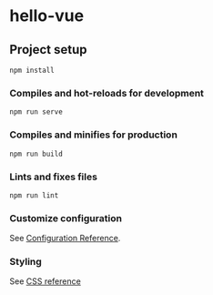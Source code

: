 # hello-vue

## Project setup
```
npm install
```

### Compiles and hot-reloads for development
```
npm run serve
```

### Compiles and minifies for production
```
npm run build
```

### Lints and fixes files
```
npm run lint
```

### Customize configuration
See [Configuration Reference](https://cli.vuejs.org/config/).

### Styling
See [CSS reference](https://developer.mozilla.org/en-US/docs/Learn/Tools_and_testing/Client-side_JavaScript_frameworks/Vue_styling)
